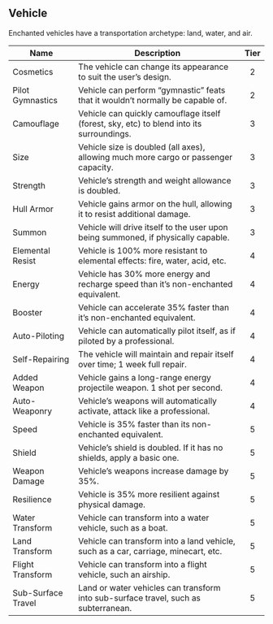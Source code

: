 ## Vehicle

Enchanted vehicles have a transportation archetype: land, water, and air.

 **Name**           | **Description**                                                                          | **Tier** 
--------------------|------------------------------------------------------------------------------------------|:--------:
 Cosmetics          | The vehicle can change its appearance to suit the user’s design.                         | 2        
 Pilot Gymnastics   | Vehicle can perform “gymnastic” feats that it wouldn’t normally be capable of.           | 2        
 Camouflage         | Vehicle can quickly camouflage itself (forest, sky, etc) to blend into its surroundings. | 3        
 Size               | Vehicle size is doubled (all axes), allowing much more cargo or passenger capacity.      | 3        
 Strength           | Vehicle’s strength and weight allowance is doubled.                                      | 3        
 Hull Armor         | Vehicle gains armor on the hull, allowing it to resist additional damage.                | 3        
 Summon             | Vehicle will drive itself to the user upon being summoned, if physically capable.        | 3        
 Elemental Resist   | Vehicle is 100% more resistant to elemental effects: fire, water, acid, etc.             | 4        
 Energy             | Vehicle has 30% more energy and recharge speed than it’s non-enchanted equivalent.       | 4        
 Booster            | Vehicle can accelerate 35% faster than it’s non-enchanted equivalent.                    | 4        
 Auto-Piloting      | Vehicle can automatically pilot itself, as if piloted by a professional.                 | 4        
 Self-Repairing     | The vehicle will maintain and repair itself over time; 1 week full repair.               | 4        
 Added Weapon       | Vehicle gains a long-range energy projectile weapon. 1 shot per second.                  | 4        
 Auto-Weaponry      | Vehicle’s weapons will automatically activate, attack like a professional.               | 4        
 Speed              | Vehicle is 35% faster than its non-enchanted equivalent.                                 | 5        
 Shield             | Vehicle’s shield is doubled. If it has no shields, apply a basic one.                    | 5        
 Weapon Damage      | Vehicle’s weapons increase damage by 35%.                                                | 5        
 Resilience         | Vehicle is 35% more resilient against physical damage.                                   | 5        
 Water Transform    | Vehicle can transform into a water vehicle, such as a boat.                              | 5        
 Land Transform     | Vehicle can transform into a land vehicle, such as a car, carriage, minecart, etc.       | 5        
 Flight Transform   | Vehicle can transform into a flight vehicle, such an airship.                            | 5        
 Sub-Surface Travel | Land or water vehicles can transform into sub-surface travel, such as subterranean.      | 5        


